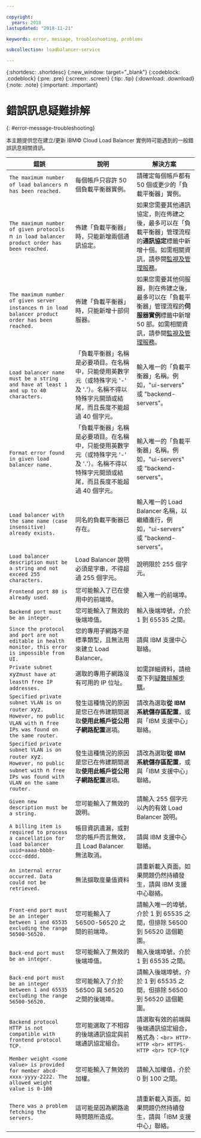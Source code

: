 ```yaml
---

copyright:
  years: 2018
lastupdated: "2018-11-21"

keywords: error, message, troubleshooting, problems

subcollection: loadbalancer-service

---
```


{:shortdesc: .shortdesc}
{:new_window: target="_blank"}
{:codeblock: .codeblock}
{:pre: .pre}
{:screen: .screen}
{:tip: .tip}
{:download: .download}
{:note: .note}
{:important: .important}

# 錯誤訊息疑難排解
{: #error-message-troubleshooting}

本主題提供您在建立/更新 IBM© Cloud Load Balancer 實例時可能遇到的一般錯誤訊息相關資訊。

| 錯誤 | 說明 | 解決方案 |
| ------------- | ------------- | ----- |
| `The maximum number of load balancers `n` has been reached.`| 每個帳戶只容許 50 個負載平衡器實例。| 請確定每個帳戶都有 50 個或更少的「負載平衡器」實例。|
| `The maximum number of given protocols `n` in load balancer product order has been reached.` | 佈建「負載平衡器」時，只能新增兩個通訊協定。| 如果您需要其他通訊協定，則在佈建之後，最多可以在「負載平衡器」管理流程的**通訊協定**標籤中新增十個。如需相關資訊，請參閱[監視及管理服務](/docs/infrastructure/loadbalancer-service?topic=loadbalancer-service-monitoring-and-managing-your-service)。|
| `The maximum number of given server instances `n` in load balancer product order has been reached.` | 佈建「負載平衡器」時，只能新增十部伺服器。| 如果您需要其他伺服器，則在佈建之後，最多可以在「負載平衡器」管理流程的**伺服器實例**標籤中新增 50 部。如需相關資訊，請參閱[監視及管理服務](/docs/infrastructure/loadbalancer-service?topic=loadbalancer-service-monitoring-and-managing-your-service)。|
| `Load balancer name must be a string and have at least 1 and up to 40 characters.` |「負載平衡器」名稱是必要項目。在名稱中，只能使用英數字元（或特殊字元 '-' 及 '.'）。名稱不得以特殊字元開頭或結尾，而且長度不能超過 40 個字元。| 輸入唯一的「負載平衡器」名稱。例如，"ui-servers" 或 "backend-servers"。|
| `Format error found in given load balancer name.` |「負載平衡器」名稱是必要項目。在名稱中，只能使用英數字元（或特殊字元 '-' 及 '.'）。名稱不得以特殊字元開頭或結尾，而且長度不能超過 40 個字元。| 輸入唯一的「負載平衡器」名稱。例如，"ui-servers" 或 "backend-servers"。|
| `Load balancer with the same name (case insensitive) already exists.` | 同名的負載平衡器已存在。| 輸入唯一的 Load Balancer 名稱，以繼續進行，例如，"ui-servers" 或 "backend-servers"。|
| `Load balancer description must be a string and not exceed 255 characters.` | Load Balancer 說明必須是字串，不得超過 255 個字元。| 說明限於 255 個字元。|
| `Frontend port 80 is already used.` | 您可能輸入了已在使用中的前端埠。| 輸入唯一的前端埠。|
| `Backend port must be an integer.` | 您可能輸入了無效的後端埠值。| 輸入後端埠號，介於 1 到 65535 之間。|
| `Since the protocol and port are not editable in health monitor, this error is impossible from UI.`| 您的專用子網路不是標準類型，且無法用來建立 Load Balancer。| 請與 IBM 支援中心聯絡。|
| `Private subnet `xyz` must have at least `n` free IP addresses.` | 選取的專用子網路沒有可用的 IP 位址。| 如需詳細資料，請檢查下列[疑難排解步驟](/docs/infrastructure/loadbalancer-service?topic=loadbalancer-service-load-balancer-provisioning-troubleshooting)。|
| `Specified private subnet VLAN is on router `xyz`. However, no public VLAN with `n` free IPs was found on the same router.` | 發生這種情況的原因是您已在佈建期間選取**使用此帳戶從公用子網路配置**選項。| 請改為選取**從 IBM 系統儲存區配置**，或與「IBM 支援中心」聯絡。|
| `Specified private subnet VLAN is on router `xyz`. However, no public subnet with `n` free IPs was found with VLAN on the same router.` | 發生這種情況的原因是您已在佈建期間選取**使用此帳戶從公用子網路配置**選項。| 請改為選取**從 IBM 系統儲存區配置**，或與「IBM 支援中心」聯絡。|
| `Given new description must be a string.`| 您可能輸入了無效的說明。| 請輸入 255 個字元以內的有效 Load Balancer 說明。|
| `A billing item is required to process a cancellation for load balancer uuid=aaaa-bbbb-cccc-dddd.` | 帳目資訊遺漏，或對您的帳戶而言無效，且 Load Balancer 無法取消。| 請與 IBM 支援中心聯絡。|
| `An internal error occurred. Data could not be retrieved.` | 無法擷取度量值資料 | 請重新載入頁面。如果問題仍然持續發生，請與 IBM 支援中心聯絡。|
| `Front-end port must be an integer between 1 and 65535 excluding the range 56500-56520.` | 您可能輸入了 56500-56520 之間的前端埠。| 請輸入唯一的埠號，介於 1 到 65535 之間，但排除 56500 到 56520 這個範圍。|
| `Back-end port must be an integer.` | 您可能輸入了無效的後端埠值。| 輸入後端埠號，介於 1 到 65535 之間。|
| `Back-end port must be an integer between 1 and 65535 excluding the range 56500-56520.` | 您可能輸入了介於 56500 與 56520 之間的後端埠。| 請輸入後端埠號，介於 1 到 65535 之間，但排除 56500 到 56520 這個範圍。|
| `Backend protocol HTTP is not compatible with frontend protocol TCP.` | 您可能選取了不相容的後端通訊協定與前端通訊協定組合。| 請選取有效的前端與後端通訊協定組合，格式為：`<br> HTTP-HTTP <br> HTTPS-HTTP <br> TCP-TCP` |
| `Member weight <some value> is provided for member abcd-xxxx-yyyy-2222. The allowed weight value is 0-100 `| 您可能輸入了無效的加權。| 請輸入加權值，介於 0 到 100 之間。|
| `There was a problem fetching the servers.` | 這可能是因為網路逾時問題所造成。| 請重新載入頁面。如果問題仍然持續發生，請與「IBM 支援中心」聯絡。|

